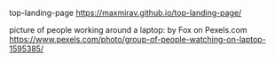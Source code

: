 top-landing-page
https://maxmirav.github.io/top-landing-page/

picture of people working around a laptop: by Fox on Pexels.com
https://www.pexels.com/photo/group-of-people-watching-on-laptop-1595385/
